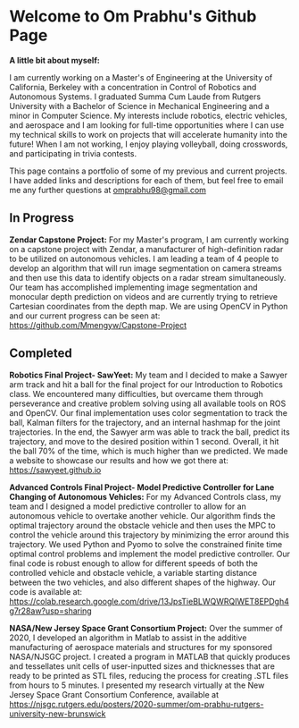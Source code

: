 # Welcome to Om Prabhu's Github Page


**A little bit about myself:**


I am currently working on a Master's of Engineering at the University of California, Berkeley with a concentration in Control of Robotics and Autonomous Systems. I graduated Summa Cum Laude from Rutgers University with a Bachelor of Science in Mechanical Engineering and a minor in Computer Science. My interests include robotics, electric vehicles, and aerospace and I am looking for full-time opportunities where I can use my technical skills to work on projects that will accelerate humanity into the future! When I am not working, I enjoy playing volleyball, doing crosswords, and participating in trivia contests.


This page contains a portfolio of some of my previous and current projects. I have added links and descriptions for each of them, but feel free to email me any further questions at omprabhu98@gmail.com

## In Progress

**Zendar Capstone Project:** 
For my Master's program, I am currently working on a capstone project with Zendar, a manufacturer of high-definition radar to be utilized on autonomous vehicles. I am leading a team of 4 people to develop an algorithm that will run image segmentation on camera streams and then use this data to identify objects on a radar stream simultaneously. Our team has accomplished implementing image segmentation and monocular depth prediction on videos and are currently trying to retrieve Cartesian coordinates from the depth map. We are using OpenCV in Python and our current progress can be seen at: https://github.com/Mmengyw/Capstone-Project


## Completed

**Robotics Final Project- SawYeet:** 
My team and I decided to make a Sawyer arm track and hit a ball for the final project for our Introduction to Robotics class. We encountered many difficulties, but overcame them through perseverance and creative problem solving using all available tools on ROS and OpenCV. Our final implementation uses color segmentation to track the ball, Kalman filters for the trajectory, and an internal hashmap for the joint trajectories. In the end, the Sawyer arm was able to track the ball, predict its trajectory, and move to the desired position within 1 second. Overall, it hit the ball 70% of the time, which is much higher than we predicted. We made a website to showcase our results and how we got there at: https://sawyeet.github.io


**Advanced Controls Final Project- Model Predictive Controller for Lane Changing of Autonomous Vehicles:**
For my Advanced Controls class, my team and I designed a model predictive controller to allow for an autonomous vehicle to overtake another vehicle. Our algorithm  finds the optimal trajectory around the obstacle vehicle and then uses the MPC to control the vehicle around this trajectory by minimizing the error around this trajectory. We used Python and Pyomo to solve the constrained finite time optimal control problems and implement the model predictive controller. Our final code is robust enough to allow for different speeds of both the controlled vehicle and obstacle vehicle, a variable starting distance between the two vehicles, and also different shapes of the highway. Our code is available at: https://colab.research.google.com/drive/13JpsTieBLWQWRQIWET8EPDgh4g7r28aw?usp=sharing


**NASA/New Jersey Space Grant Consortium Project:**
Over the summer of 2020, I developed an algorithm in Matlab to assist in the additive manufacturing of aerospace materials and structures for my sponsored NASA/NJSGC project. I created a program in MATLAB that quickly produces and tessellates unit cells of user-inputted sizes and thicknesses that are ready to be printed as STL files, reducing the process for creating .STL files from hours to 5 minutes. I presented my research virtually at the New Jersey Space Grant Consortium Conference, available at https://njsgc.rutgers.edu/posters/2020-summer/om-prabhu-rutgers-university-new-brunswick 

